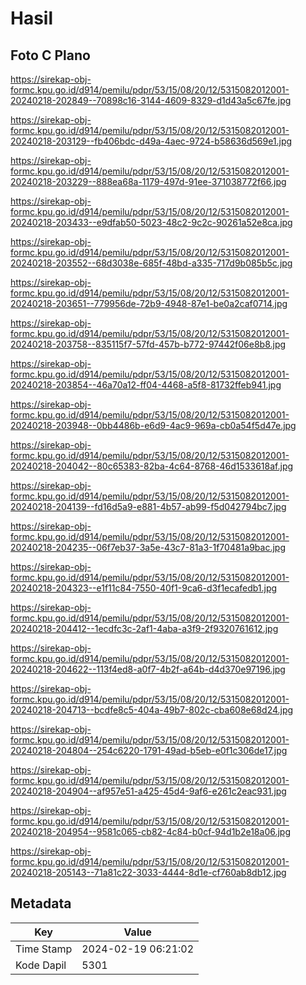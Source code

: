 # Hasil

## Foto C Plano

https://sirekap-obj-formc.kpu.go.id/d914/pemilu/pdpr/53/15/08/20/12/5315082012001-20240218-202849--70898c16-3144-4609-8329-d1d43a5c67fe.jpg

https://sirekap-obj-formc.kpu.go.id/d914/pemilu/pdpr/53/15/08/20/12/5315082012001-20240218-203129--fb406bdc-d49a-4aec-9724-b58636d569e1.jpg

https://sirekap-obj-formc.kpu.go.id/d914/pemilu/pdpr/53/15/08/20/12/5315082012001-20240218-203229--888ea68a-1179-497d-91ee-371038772f66.jpg

https://sirekap-obj-formc.kpu.go.id/d914/pemilu/pdpr/53/15/08/20/12/5315082012001-20240218-203433--e9dfab50-5023-48c2-9c2c-90261a52e8ca.jpg

https://sirekap-obj-formc.kpu.go.id/d914/pemilu/pdpr/53/15/08/20/12/5315082012001-20240218-203552--68d3038e-685f-48bd-a335-717d9b085b5c.jpg

https://sirekap-obj-formc.kpu.go.id/d914/pemilu/pdpr/53/15/08/20/12/5315082012001-20240218-203651--779956de-72b9-4948-87e1-be0a2caf0714.jpg

https://sirekap-obj-formc.kpu.go.id/d914/pemilu/pdpr/53/15/08/20/12/5315082012001-20240218-203758--835115f7-57fd-457b-b772-97442f06e8b8.jpg

https://sirekap-obj-formc.kpu.go.id/d914/pemilu/pdpr/53/15/08/20/12/5315082012001-20240218-203854--46a70a12-ff04-4468-a5f8-81732ffeb941.jpg

https://sirekap-obj-formc.kpu.go.id/d914/pemilu/pdpr/53/15/08/20/12/5315082012001-20240218-203948--0bb4486b-e6d9-4ac9-969a-cb0a54f5d47e.jpg

https://sirekap-obj-formc.kpu.go.id/d914/pemilu/pdpr/53/15/08/20/12/5315082012001-20240218-204042--80c65383-82ba-4c64-8768-46d1533618af.jpg

https://sirekap-obj-formc.kpu.go.id/d914/pemilu/pdpr/53/15/08/20/12/5315082012001-20240218-204139--fd16d5a9-e881-4b57-ab99-f5d042794bc7.jpg

https://sirekap-obj-formc.kpu.go.id/d914/pemilu/pdpr/53/15/08/20/12/5315082012001-20240218-204235--06f7eb37-3a5e-43c7-81a3-1f70481a9bac.jpg

https://sirekap-obj-formc.kpu.go.id/d914/pemilu/pdpr/53/15/08/20/12/5315082012001-20240218-204323--e1f11c84-7550-40f1-9ca6-d3f1ecafedb1.jpg

https://sirekap-obj-formc.kpu.go.id/d914/pemilu/pdpr/53/15/08/20/12/5315082012001-20240218-204412--1ecdfc3c-2af1-4aba-a3f9-2f9320761612.jpg

https://sirekap-obj-formc.kpu.go.id/d914/pemilu/pdpr/53/15/08/20/12/5315082012001-20240218-204622--113f4ed8-a0f7-4b2f-a64b-d4d370e97196.jpg

https://sirekap-obj-formc.kpu.go.id/d914/pemilu/pdpr/53/15/08/20/12/5315082012001-20240218-204713--bcdfe8c5-404a-49b7-802c-cba608e68d24.jpg

https://sirekap-obj-formc.kpu.go.id/d914/pemilu/pdpr/53/15/08/20/12/5315082012001-20240218-204804--254c6220-1791-49ad-b5eb-e0f1c306de17.jpg

https://sirekap-obj-formc.kpu.go.id/d914/pemilu/pdpr/53/15/08/20/12/5315082012001-20240218-204904--af957e51-a425-45d4-9af6-e261c2eac931.jpg

https://sirekap-obj-formc.kpu.go.id/d914/pemilu/pdpr/53/15/08/20/12/5315082012001-20240218-204954--9581c065-cb82-4c84-b0cf-94d1b2e18a06.jpg

https://sirekap-obj-formc.kpu.go.id/d914/pemilu/pdpr/53/15/08/20/12/5315082012001-20240218-205143--71a81c22-3033-4444-8d1e-cf760ab8db12.jpg


## Metadata

| Key        | Value               |
| ---------- | ------------------- |
| Time Stamp | 2024-02-19 06:21:02 |
| Kode Dapil | 5301                |



